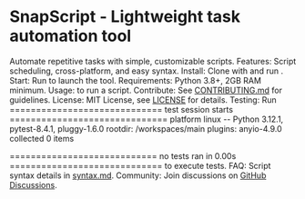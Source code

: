 # SnapScript - Lightweight task automation tool
Automate repetitive tasks with simple, customizable scripts.
Features: Script scheduling, cross-platform, and easy syntax.
Install: Clone with  and run .
Start: Run  to launch the tool.
Requirements: Python 3.8+, 2GB RAM minimum.
Usage:  to run a script.
Contribute: See [CONTRIBUTING.md](CONTRIBUTING.md) for guidelines.
License: MIT License, see [LICENSE](LICENSE) for details.
Testing: Run ============================= test session starts ==============================
platform linux -- Python 3.12.1, pytest-8.4.1, pluggy-1.6.0
rootdir: /workspaces/main
plugins: anyio-4.9.0
collected 0 items

============================ no tests ran in 0.00s ============================= to execute tests.
FAQ: Script syntax details in [syntax.md](docs/syntax.md).
Community: Join discussions on [GitHub Discussions](https://github.com/user/snapscript/discussions).
